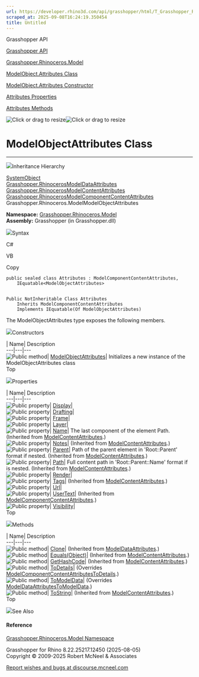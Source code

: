 ```yaml
---
url: https://developer.rhino3d.com/api/grasshopper/html/T_Grasshopper_Rhinoceros_Model_ModelObject_Attributes.htm
scraped_at: 2025-09-08T16:24:19.350454
title: Untitled
---
```


Grasshopper API

[Grasshopper API](../html/723c01da-9986-4db2-8f53-6f3a7494df75.htm
"Grasshopper API")

[Grasshopper.Rhinoceros.Model](../html/N_Grasshopper_Rhinoceros_Model.htm
"Grasshopper.Rhinoceros.Model")

[ModelObject.Attributes
Class](../html/T_Grasshopper_Rhinoceros_Model_ModelObject_Attributes.htm
"ModelObject.Attributes Class")

[ModelObject.Attributes Constructor
](../html/M_Grasshopper_Rhinoceros_Model_ModelObject_Attributes__ctor.htm
"ModelObject.Attributes Constructor ")

[Attributes
Properties](../html/Properties_T_Grasshopper_Rhinoceros_Model_ModelObject_Attributes.htm
"Attributes Properties")

[Attributes
Methods](../html/Methods_T_Grasshopper_Rhinoceros_Model_ModelObject_Attributes.htm
"Attributes Methods")

![Click or drag to resize](../icons/TocOpen.gif)![Click or drag to
resize](../icons/TocClose.gif)

# ModelObjectAttributes Class  
  
---  
  
![](../icons/SectionExpanded.png)Inheritance Hierarchy

[SystemObject](https://docs.microsoft.com/dotnet/api/system.object)  
[Grasshopper.RhinocerosModelDataAttributes](T_Grasshopper_Rhinoceros_ModelData_Attributes.htm)  
[Grasshopper.RhinocerosModelContentAttributes](T_Grasshopper_Rhinoceros_ModelContent_Attributes.htm)  
[Grasshopper.RhinocerosModelComponentContentAttributes](T_Grasshopper_Rhinoceros_ModelComponentContent_Attributes.htm)  
Grasshopper.Rhinoceros.ModelModelObjectAttributes  

**Namespace:**
[Grasshopper.Rhinoceros.Model](N_Grasshopper_Rhinoceros_Model.htm)  
**Assembly:** Grasshopper (in Grasshopper.dll)

![](../icons/SectionExpanded.png)Syntax

C#

VB

Copy

    
    
    public sealed class Attributes : ModelComponentContentAttributes, 
    	IEquatable<ModelObjectAttributes>
    
    
    Public NotInheritable Class Attributes
    	Inherits ModelComponentContentAttributes
    	Implements IEquatable(Of ModelObjectAttributes)

The ModelObjectAttributes type exposes the following members.

![](../icons/SectionExpanded.png)Constructors

| Name| Description  
---|---|---  
![Public method](../icons/pubmethod.gif)|
[ModelObjectAttributes](M_Grasshopper_Rhinoceros_Model_ModelObject_Attributes__ctor.htm)|
Initializes a new instance of the ModelObjectAttributes class  
Top

![](../icons/SectionExpanded.png)Properties

| Name| Description  
---|---|---  
![Public property](../icons/pubproperty.gif)|
[Display](P_Grasshopper_Rhinoceros_Model_ModelObject_Attributes_Display.htm)|  
![Public property](../icons/pubproperty.gif)|
[Drafting](P_Grasshopper_Rhinoceros_Model_ModelObject_Attributes_Drafting.htm)|  
![Public property](../icons/pubproperty.gif)|
[Frame](P_Grasshopper_Rhinoceros_Model_ModelObject_Attributes_Frame.htm)|  
![Public property](../icons/pubproperty.gif)|
[Layer](P_Grasshopper_Rhinoceros_Model_ModelObject_Attributes_Layer.htm)|  
![Public property](../icons/pubproperty.gif)|
[Name](P_Grasshopper_Rhinoceros_ModelContent_Attributes_Name.htm)|  The last
component of the element Path.  (Inherited from
[ModelContentAttributes](T_Grasshopper_Rhinoceros_ModelContent_Attributes.htm).)  
![Public property](../icons/pubproperty.gif)|
[Notes](P_Grasshopper_Rhinoceros_ModelContent_Attributes_Notes.htm)|
(Inherited from
[ModelContentAttributes](T_Grasshopper_Rhinoceros_ModelContent_Attributes.htm).)  
![Public property](../icons/pubproperty.gif)|
[Parent](P_Grasshopper_Rhinoceros_ModelContent_Attributes_Parent.htm)|  Path
of the parent element in 'Root::Parent' format if nested.  (Inherited from
[ModelContentAttributes](T_Grasshopper_Rhinoceros_ModelContent_Attributes.htm).)  
![Public property](../icons/pubproperty.gif)|
[Path](P_Grasshopper_Rhinoceros_ModelContent_Attributes_Path.htm)|  Full
content path in 'Root::Parent::Name' format if is nested.  (Inherited from
[ModelContentAttributes](T_Grasshopper_Rhinoceros_ModelContent_Attributes.htm).)  
![Public property](../icons/pubproperty.gif)|
[Render](P_Grasshopper_Rhinoceros_Model_ModelObject_Attributes_Render.htm)|  
![Public property](../icons/pubproperty.gif)|
[Tags](P_Grasshopper_Rhinoceros_ModelContent_Attributes_Tags.htm)|  (Inherited
from
[ModelContentAttributes](T_Grasshopper_Rhinoceros_ModelContent_Attributes.htm).)  
![Public property](../icons/pubproperty.gif)|
[Url](P_Grasshopper_Rhinoceros_Model_ModelObject_Attributes_Url.htm)|  
![Public property](../icons/pubproperty.gif)|
[UserText](P_Grasshopper_Rhinoceros_ModelComponentContent_Attributes_UserText.htm)|
(Inherited from
[ModelComponentContentAttributes](T_Grasshopper_Rhinoceros_ModelComponentContent_Attributes.htm).)  
![Public property](../icons/pubproperty.gif)|
[Visibility](P_Grasshopper_Rhinoceros_Model_ModelObject_Attributes_Visibility.htm)|  
Top

![](../icons/SectionExpanded.png)Methods

| Name| Description  
---|---|---  
![Public method](../icons/pubmethod.gif)|
[Clone](M_Grasshopper_Rhinoceros_ModelData_Attributes_Clone.htm)|  (Inherited
from
[ModelDataAttributes](T_Grasshopper_Rhinoceros_ModelData_Attributes.htm).)  
![Public method](../icons/pubmethod.gif)|
[Equals(Object)](M_Grasshopper_Rhinoceros_ModelContent_Attributes_Equals.htm)|
(Inherited from
[ModelContentAttributes](T_Grasshopper_Rhinoceros_ModelContent_Attributes.htm).)  
![Public method](../icons/pubmethod.gif)|
[GetHashCode](M_Grasshopper_Rhinoceros_ModelContent_Attributes_GetHashCode.htm)|
(Inherited from
[ModelContentAttributes](T_Grasshopper_Rhinoceros_ModelContent_Attributes.htm).)  
![Public method](../icons/pubmethod.gif)|
[ToDetails](M_Grasshopper_Rhinoceros_Model_ModelObject_Attributes_ToDetails.htm)|
(Overrides
[ModelComponentContentAttributesToDetails](M_Grasshopper_Rhinoceros_ModelComponentContent_Attributes_ToDetails.htm).)  
![Public method](../icons/pubmethod.gif)|
[ToModelData](M_Grasshopper_Rhinoceros_Model_ModelObject_Attributes_ToModelData.htm)|
(Overrides
[ModelDataAttributesToModelData](M_Grasshopper_Rhinoceros_ModelData_Attributes_ToModelData.htm).)  
![Public method](../icons/pubmethod.gif)|
[ToString](M_Grasshopper_Rhinoceros_ModelContent_Attributes_ToString.htm)|
(Inherited from
[ModelContentAttributes](T_Grasshopper_Rhinoceros_ModelContent_Attributes.htm).)  
Top

![](../icons/SectionExpanded.png)See Also

#### Reference

[Grasshopper.Rhinoceros.Model Namespace](N_Grasshopper_Rhinoceros_Model.htm)

Grasshopper for Rhino 8.22.25217.12450 (2025-08-05)  
Copyright © 2009-2025 Robert McNeel & Associates

[Report wishes and bugs at
discourse.mcneel.com](https://discourse.mcneel.com/c/grasshopper)

